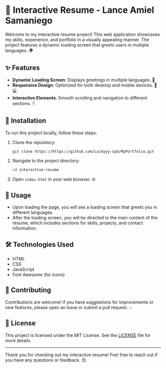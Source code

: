 # 🎉 Interactive Resume - Lance Amiel Samaniego

Welcome to my interactive resume project! This web application showcases my skills, experience, and portfolio in a visually appealing manner. The project features a dynamic loading screen that greets users in multiple languages. 🌍

## ✨ Features
- **Dynamic Loading Screen**: Displays greetings in multiple languages. 🎊
- **Responsive Design**: Optimized for both desktop and mobile devices. 📱💻
- **Interactive Elements**: Smooth scrolling and navigation to different sections. 🖱️

## 🔧 Installation
To run this project locally, follow these steps:

1. Clone the repository:
   ```bash
   git clone https://https://github.com/Luckyyy-spd/MyPortfolio.git
   ```
2. Navigate to the project directory:
   ```bash
   cd interactive-resume
   ```
3. Open `index.html` in your web browser. 🌐

## 🚀 Usage
- Upon loading the page, you will see a loading screen that greets you in different languages.
- After the loading screen, you will be directed to the main content of the resume, which includes sections for skills, projects, and contact information.

## 🛠️ Technologies Used
- HTML
- CSS
- JavaScript
- Font Awesome (for icons)

## 🤝 Contributing
Contributions are welcome! If you have suggestions for improvements or new features, please open an issue or submit a pull request. 💡

## 📄 License
This project is licensed under the MIT License. See the [LICENSE](LICENSE) file for more details.

---

Thank you for checking out my interactive resume! Feel free to reach out if you have any questions or feedback. 😊

